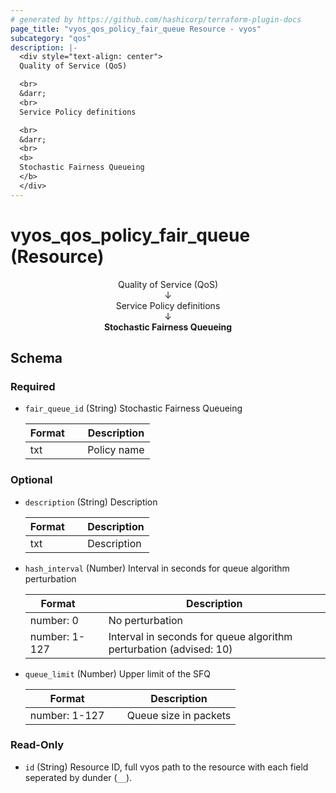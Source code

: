 ```yaml
---
# generated by https://github.com/hashicorp/terraform-plugin-docs
page_title: "vyos_qos_policy_fair_queue Resource - vyos"
subcategory: "qos"
description: |-
  <div style="text-align: center">
  Quality of Service (QoS)

  <br>
  &darr;
  <br>
  Service Policy definitions

  <br>
  &darr;
  <br>
  <b>
  Stochastic Fairness Queueing
  </b>
  </div>
---
```


# vyos_qos_policy_fair_queue (Resource)

<div style="text-align: center">
Quality of Service (QoS)

<br>
&darr;
<br>
Service Policy definitions

<br>
&darr;
<br>
<b>
Stochastic Fairness Queueing
</b>
</div>



<!-- schema generated by tfplugindocs -->
## Schema

### Required

- `fair_queue_id` (String) Stochastic Fairness Queueing

    |  Format &emsp; | Description  |
    |----------|---------------|
    |  txt  &emsp; |  Policy name  |

### Optional

- `description` (String) Description

    |  Format &emsp; | Description  |
    |----------|---------------|
    |  txt  &emsp; |  Description  |
- `hash_interval` (Number) Interval in seconds for queue algorithm perturbation

    |  Format &emsp; | Description  |
    |----------|---------------|
    |  number: 0  &emsp; |  No perturbation  |
    |  number: 1-127  &emsp; |  Interval in seconds for queue algorithm perturbation (advised: 10)  |
- `queue_limit` (Number) Upper limit of the SFQ

    |  Format &emsp; | Description  |
    |----------|---------------|
    |  number: 1-127  &emsp; |  Queue size in packets  |

### Read-Only

- `id` (String) Resource ID, full vyos path to the resource with each field seperated by dunder (`__`).
